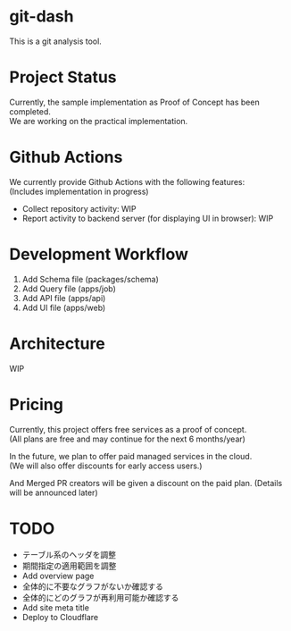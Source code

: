 # git-dash

This is a git analysis tool.

# Project Status

Currently, the sample implementation as Proof of Concept has been completed.  
We are working on the practical implementation.

# Github Actions

We currently provide Github Actions with the following features:  
(Includes implementation in progress)

- Collect repository activity: WIP
- Report activity to backend server (for displaying UI in browser): WIP

# Development Workflow

1. Add Schema file (packages/schema)
2. Add Query file (apps/job)
3. Add API file (apps/api)
4. Add UI file (apps/web)

# Architecture

WIP

# Pricing

Currently, this project offers free services as a proof of concept.  
(All plans are free and may continue for the next 6 months/year)

In the future, we plan to offer paid managed services in the cloud.  
(We will also offer discounts for early access users.)

And Merged PR creators will be given a discount on the paid plan.
(Details will be announced later)

# TODO

- テーブル系のヘッダを調整
- 期間指定の適用範囲を調整
- Add overview page
- 全体的に不要なグラフがないか確認する
- 全体的にどのグラフが再利用可能か確認する
- Add site meta title
- Deploy to Cloudflare
